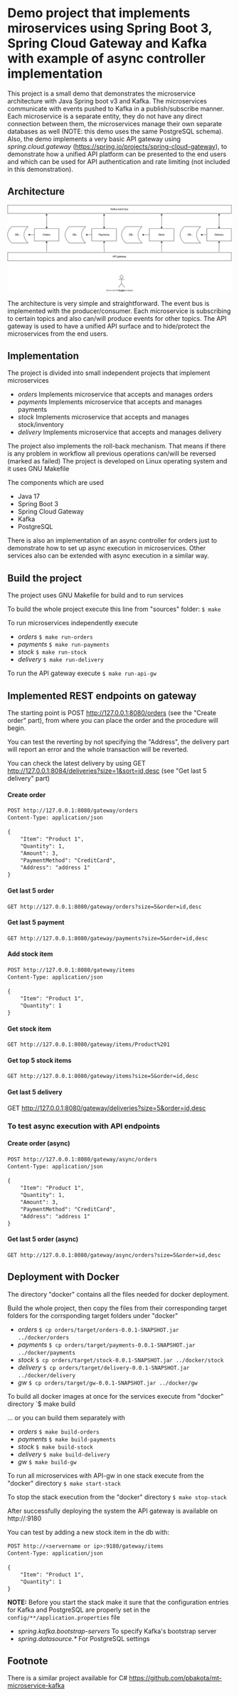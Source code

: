 # Demo project that implements miroservices using Spring Boot 3, Spring Cloud Gateway and Kafka with example of async controller implementation

This project is a small demo that demonstrates the microservice architecture with Java Spring boot v3 and Kafka. The microservices communicate with events pushed to Kafka in a publish/subscribe manner. Each microservice is a separate entity, they do not have any direct connection between them, the microservices manage their own separate databases as well (NOTE: this demo uses the same PostgreSQL schema). Also, the demo implements a very basic API gateway using _spring.cloud.gateway_ (https://spring.io/projects/spring-cloud-gateway), to demonstrate how a unified API platform can be presented to the end users and which can be used for API authentication and rate limiting (not included in this demonstration).


## Architecture

![Alt text](https://github.com/pbakota/java-microservice-kafka/raw/main/figures/figure-1.svg)

The architecture is very simple and straightforward. The event bus is implemented with the producer/consumer. Each microservice is subscribing to certain topics and also can/will produce events for other topics. The API gateway is used to have a unified API surface and to hide/protect the microservices from the end users.

## Implementation

The project is divided into small independent projects that implement microservices

* _orders_ Implements microservice that accepts and manages orders
* _payments_ Implements microservice that accepts and manages payments
* _stock_ Implements microservice that accepts and manages stock/inventory
* _delivery_ Implements microservice that accepts and manages delivery

The project also implements the roll-back mechanism. That means if there is any problem in workflow all previous operations can/will be reversed (marked as failed)
The project is developed on Linux operating system and it uses GNU Makefile

The components which are used

* Java 17
* Spring Boot 3
* Spring Cloud Gateway
* Kafka
* PostgreSQL

There is also an implementation of an async controller for orders just to demonstrate how to set up async execution in microservices. Other services also can be extended with async execution in a similar way.

## Build the project

The project uses GNU Makefile for build and to run services

To build the whole project execute this line from "sources" folder:
`$ make`

To run microservices independently execute

* _orders_ `$ make run-orders`
* _payments_ `$ make run-payments`
* _stock_ `$ make run-stock`
* _delivery_ `$ make run-delivery`

To run the API gateway execute 
`$ make run-api-gw`

## Implemented REST endpoints on gateway

The starting point is POST http://127.0.0.1:8080/orders (see the "Create order" part), from where you can place the order and the procedure will begin.

You can test the reverting by not specifying the "Address", the delivery part will report an error and the whole transaction will be reverted.

You can check the latest delivery by using GET http://127.0.0.1:8084/deliveries?size=1&sort=id,desc (see "Get last 5 delivery" part)

#### Create order
```
POST http://127.0.0.1:8080/gateway/orders
Content-Type: application/json

{
    "Item": "Product 1",
    "Quantity": 1,
    "Amount": 3,
    "PaymentMethod": "CreditCard",
    "Address": "address 1"
}
```

#### Get last 5 order
```
GET http://127.0.0.1:8080/gateway/orders?size=5&order=id,desc
```

#### Get last 5 payment
```
GET http://127.0.0.1:8080/gateway/payments?size=5&order=id,desc
```

#### Add stock item
```
POST http://127.0.0.1:8080/gateway/items
Content-Type: application/json

{
    "Item": "Product 1",
    "Quantity": 1
}
```

#### Get stock item
```
GET http://127.0.0.1:8080/gateway/items/Product%201
```

#### Get top 5 stock items
```
GET http://127.0.0.1:8080/gateway/items?size=5&order=id,desc
```

#### Get last 5 delivery
GET http://127.0.0.1:8080/gateway/deliveries?size=5&order=id,desc

### To test async execution with API endpoints

#### Create order (async)
```
POST http://127.0.0.1:8080/gateway/async/orders
Content-Type: application/json

{
    "Item": "Product 1",
    "Quantity": 1,
    "Amount": 3,
    "PaymentMethod": "CreditCard",
    "Address": "address 1"
}
```

#### Get last 5 order (async)
```
GET http://127.0.0.1:8080/gateway/async/orders?size=5&order=id,desc
```

## Deployment with Docker
The directory "docker" contains all the files needed for docker deployment.


Build the whole project, then copy the files from their corresponding target folders for the corrsponding target folders under "docker"

* _orders_ `$ cp orders/target/orders-0.0.1-SNAPSHOT.jar ../docker/orders`
* _payments_ `$ cp orders/target/payments-0.0.1-SNAPSHOT.jar ../docker/payments`
* _stock_ `$ cp orders/target/stock-0.0.1-SNAPSHOT.jar ../docker/stock`
* _delivery_ `$ cp orders/target/delivery-0.0.1-SNAPSHOT.jar ../docker/delivery`
* _gw_ `$ cp orders/target/gw-0.0.1-SNAPSHOT.jar ../docker/gw`

To build all docker images at once for the services execute from "docker" directory
`$ make build

... or you can build them separately with

* _orders_ `$ make build-orders`
* _payments_ `$ make build-payments`
* _stock_ `$ make build-stock`
* _delivery_ `$ make build-delivery`
* _gw_ `$ make build-gw`

To run all microservices with API-gw in one stack execute from the "docker" directory
`$ make start-stack`

To stop the stack execution from the "docker" directory 
`$ make stop-stack`

After successfully deploying the system the API gateway is available on http://<servername or ip>:9180

You can test by adding a new stock item in the db with:

```
POST http://<servername or ip>:9180/gateway/items
Content-Type: application/json

{
    "Item": "Product 1",
    "Quantity": 1
}
```
**NOTE:**
Before you start the stack make it sure that the configuration entries for Kafka and PostgreSQL are properly set in the `config/**/application.properties` file

* _spring.kafka.bootstrap-servers_ To specify Kafka's bootstrap server
* _spring.datasource.*_ For PostgreSQL settings
  


## Footnote

There is a similar project available for C# https://github.com/pbakota/mt-microservice-kafka
